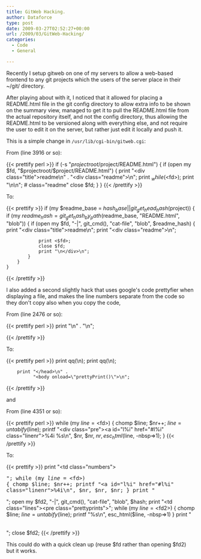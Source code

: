 ```yaml
---
title: GitWeb Hacking.
author: Dataforce
type: post
date: 2009-03-27T02:52:27+00:00
url: /2009/03/GitWeb-Hacking/
categories:
  - Code
  - General

---
```

Recently I setup gitweb on one of my servers to allow a web-based frontend to any git projects which the users of the server place in their ~/git/ directory.

After playing about with it, I noticed that it allowed for placing a README.html file in the git config directory to allow extra info to be shown on the summary view, managed to get it to pull the README.html file from the actual repository itself, and not the config directory, thus allowing the README.html to be versioned along with everything else, and not require the user to edit it on the server, but rather just edit it locally and push it.

This is a simple change in `/usr/lib/cgi-bin/gitweb.cgi`:

From (line 3916 or so):

{{< prettify perl >}}
	if (-s "$projectroot/$project/README.html") {
		if (open my $fd, "$projectroot/$project/README.html") {
			print "<div class=\"title\">readme</div>\n" .
			      "<div class=\"readme\">\n";
			print $_ while (<$fd>);
			print "\n</div>\n"; # class="readme"
			close $fd;
		}
	}
{{< /prettify >}}

To:

{{< prettify >}}
if (my $readme_base = $hash_base || git_get_head_hash($project)) {
		if (my $readme_hash = git_get_hash_by_path($readme_base, "README.html", "blob")) {
			if (open my $fd, "-|", git_cmd(), "cat-file", "blob", $readme_hash) {
				print "<div class=\"title\">readme</div>\n";
				print "<div class=\"readme\">\n";

				print <$fd>;
				close $fd;
				print "\n</div>\n";
			}
		}
	}
{{< /prettify >}}

I also added a second slightly hack that uses google's code prettyfier when displaying a file, and makes the line numbers separate from the code so they don't copy also when you copy the code,

From (line 2476 or so):

{{< prettify perl >}}
print "</head>\n" .
              "<body>\n";

{{< /prettify >}}

To:

{{< prettify perl >}}
print qq(<link href="http://google-code-prettify.googlecode.com/svn/trunk/src/prettify.css" type="text/css" rel="stylesheet" />\n);
        print qq(<script src="http://google-code-prettify.googlecode.com/svn/trunk/src/prettify.js" type="text/javascript"></script>\n);

        print "</head>\n" .
              "<body onload=\"prettyPrint()\">\n";
{{< /prettify >}}

and

From (line 4351 or so):

{{< prettify perl >}}
while (my $line = <$fd>) {
		chomp $line;
		$nr++;
		$line = untabify($line);
		printf "<div class=\"pre\"><a id=\"l%i\" href=\"#l%i\" class=\"linenr\">%4i</a> %s</div>\n",
		       $nr, $nr, $nr, esc_html($line, -nbsp=>1);
	}
{{< /prettify >}}

To:

{{< prettify >}}
print "<table><tr><td class=\"numbers\"><pre>";
	while (my $line = <$fd>) {
		chomp $line;
		$nr++;
		printf "<a id=\"l%i\" href=\"#l%i\" class=\"linenr\">%4i</a>\n", $nr, $nr, $nr;
	}
	print "</pre></td>";
	open my $fd2, "-|", git_cmd(), "cat-file", "blob", $hash;
	print "<td class=\"lines\"><pre class=\"prettyprints\">";
	while (my $line = <$fd2>) {
		chomp $line;
		$line = untabify($line);
		printf "%s\n", esc_html($line, -nbsp=>1)
	}
	print "</pre></td></tr></table>";
	close $fd2;
{{< /prettify >}}

This could do with a quick clean up (reuse $fd rather than opening $fd2) but it works.

